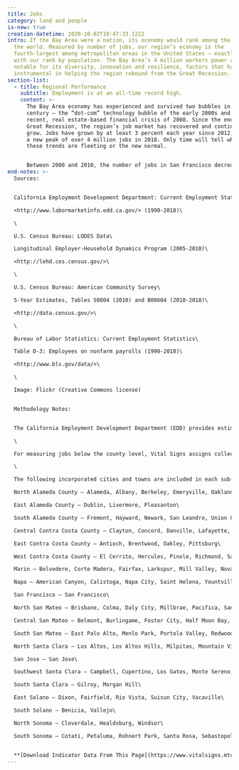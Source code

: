 ```yaml
---
title: Jobs
category: land and people
is-new: true
creation-datetime: 2020-10-02T10:47:33.122Z
intro: If the Bay Area were a nation, its economy would rank among the top 25 in
  the world. Measured by number of jobs, our region’s economy is the
  fourth-largest among metropolitan areas in the United States – exactly in line
  with our rank by population. The Bay Area’s 4 million workers power an economy
  notable for its diversity, innovation and resilience, factors that have been
  instrumental in helping the region rebound from the Great Recession.
section-list:
  - title: Regional Performance
    subtitle: Employment is at an all-time record high.
    content: >-
      The Bay Area economy has experienced and survived two bubbles in the 21st
      century – the “dot-com” technology bubble of the early 2000s and the more
      recent, real estate-based financial crisis of 2008. Since the end of the
      Great Recession, the region’s job market has recovered and continued to
      grow. Jobs have grown by at least 3 percent each year since 2012, reaching
      a new peak of over 4 million jobs in 2018. Only time will tell whether
      these trends are fleeting or the new normal.


      Between 2000 and 2010, the number of jobs in San Francisco decreased by 65,000. In recent years, the city has more than recovered, adding 184,000 jobs between 2010 and 2018 – nearly three times the number lost in the first decade of the 21st century. Santa Clara County is also experiencing an unprecedented boom, adding over 250,000 jobs in this decade after losing 180,000 jobs between 2000 and 2010. Together, these two counties account for nearly half the region’s employment – and more than 60 percent of regional job growth since 2010. In contrast, recent job growth in the North Bay counties of Solano and Marin – as well as Contra Costa County – has been significantly less robust.
end-notes: >-
  Sources:


  California Employment Development Department: Current Employment Statistics\

  <http://www.labormarketinfo.edd.ca.gov/> (1990-2018)\

  \

  U.S. Census Bureau: LODES Data\

  Longitudinal Employer-Household Dynamics Program (2005-2010)\

  <http://lehd.ces.census.gov/>\

  \

  U.S. Census Bureau: American Community Survey\

  5-Year Estimates, Tables S0804 (2010) and B08604 (2010-2018)\

  <http://data.census.gov/>\

  \

  Bureau of Labor Statistics: Current Employment Statistics\

  Table D-3: Employees on nonfarm payrolls (1990-2018)\

  <http://www.bls.gov/data/>\

  \

  Image: Flickr (Creative Commons license)


  Methodology Notes:


  The California Employment Development Department (EDD) provides estimates of employment, by place of employment, for California counties. The Bureau of Labor Statistics (BLS) provides estimates of employment for metropolitan areas outside of the Bay Area. Annual employment data are derived from non-seasonally adjusted monthly estimates and thus reflect “annual average employment.” Employment estimates include part-time jobs. If an individual holds two wage and salaried jobs, the estimate will include both jobs. Employment estimates exclude business owners, self-employed people, unpaid workers, and private household workers. Employment estimates outside of the Bay Area do not include farm employment. For the metropolitan area comparison, farm employment was removed from Bay Area employment totals. Both EDD and BLS data report only wage and salary jobs, not the self-employed.\

  \

  For measuring jobs below the county level, Vital Signs assigns collections of incorporated cities and towns to sub-county areas. For example, the cities of East Palo Alto, Menlo Park, Portola Valley, Redwood City and Woodside are considered South San Mateo County. Because Bay Area counties differ in footprint, the number of sub-county city groupings varies from one (San Francisco and San Jose counties) to four (Santa Clara County). Estimates for sub-county areas are the sums of city-level estimates from the U.S. Census Bureau: American Community Survey (ACS) 2010-2017.\

  \

  The following incorporated cities and towns are included in each sub-county area:\

  North Alameda County – Alameda, Albany, Berkeley, Emeryville, Oakland, Piedmont\

  East Alameda County – Dublin, Livermore, Pleasanton\

  South Alameda County – Fremont, Hayward, Newark, San Leandro, Union City\

  Central Contra Costa County – Clayton, Concord, Danville, Lafayette, Martinez, Moraga, Orinda, Pleasant Hill, San Ramon, Walnut Creek\

  East Contra Costa County – Antioch, Brentwood, Oakley, Pittsburg\

  West Contra Costa County – El Cerrito, Hercules, Pinole, Richmond, San Pablo\

  Marin – Belvedere, Corte Madera, Fairfax, Larkspur, Mill Valley, Novato, Ross, San Anselmo, San Rafael, Sausalito, Tiburon\

  Napa – American Canyon, Calistoga, Napa City, Saint Helena, Yountville\

  San Francisco – San Francisco\

  North San Mateo – Brisbane, Colma, Daly City, Millbrae, Pacifica, San Bruno, South San Francisco\

  Central San Mateo – Belmont, Burlingame, Foster City, Half Moon Bay, Hillsborough, San Carlos, San Mateo\

  South San Mateo – East Palo Alto, Menlo Park, Portola Valley, Redwood City, Woodside\

  North Santa Clara – Los Altos, Los Altos Hills, Milpitas, Mountain View, Palo Alto, Santa Clara, Sunnyvale\

  San Jose – San Jose\

  Southwest Santa Clara – Campbell, Cupertino, Los Gatos, Monte Sereno, Saratoga\

  South Santa Clara – Gilroy, Morgan Hill\

  East Solano – Dixon, Fairfield, Rio Vista, Suisun City, Vacaville\

  South Solano – Benicia, Vallejo\

  North Sonoma – Cloverdale, Healdsburg, Windsor\

  South Sonoma – Cotati, Petaluma, Rohnert Park, Santa Rosa, Sebastopol, Sonoma


  **[Download Indicator Data From This Page](https://www.vitalsigns.mtc.ca.gov/data/225)**
---
```

